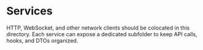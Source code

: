 # Services

HTTP, WebSocket, and other network clients should be colocated in this directory. Each service can expose a dedicated subfolder to keep API calls, hooks, and DTOs organized.
